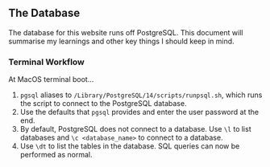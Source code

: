 ## The Database

The database for this website runs off PostgreSQL. This document will summarise my learnings and other key things I should keep in mind.

### Terminal Workflow

At MacOS terminal boot...

1. `pgsql` aliases to `/Library/PostgreSQL/14/scripts/runpsql.sh`, which runs the script to connect to the PostgreSQL database.
2. Use the defaults that `pgsql` provides and enter the user password at the end.
3. By default, PostgreSQL does not connect to a database. Use `\l` to list databases and `\c <database_name>` to connect to a database.
4. Use `\dt` to list the tables in the database. SQL queries can now be performed as normal.